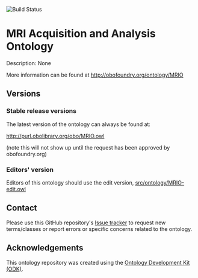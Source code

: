 
![Build Status](https://github.com/Buffalo-Ontology-Group/False/actions/workflows/qc.yml/badge.svg)
# MRI Acquisition and Analysis Ontology

Description: None

More information can be found at http://obofoundry.org/ontology/MRIO

## Versions

### Stable release versions

The latest version of the ontology can always be found at:

http://purl.obolibrary.org/obo/MRIO.owl

(note this will not show up until the request has been approved by obofoundry.org)

### Editors' version

Editors of this ontology should use the edit version, [src/ontology/MRIO-edit.owl](src/ontology/MRIO-edit.owl)

## Contact

Please use this GitHub repository's [Issue tracker](https://github.com/Buffalo-Ontology-Group/False/issues) to request new terms/classes or report errors or specific concerns related to the ontology.

## Acknowledgements

This ontology repository was created using the [Ontology Development Kit (ODK)](https://github.com/INCATools/ontology-development-kit).